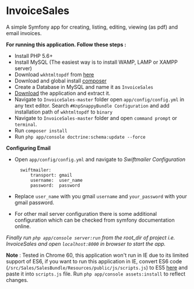 # InvoiceSales
A simple Symfony app for creating, listing, editing, viewing (as pdf) and email invoices.

**For running this application. Follow these steps :**
- Install PHP 5.6+
- Install MySQL (The easiest way is to install WAMP, LAMP or XAMPP server)
- Download `wkhtmltopdf` from [here](http://wkhtmltopdf.org/downloads.html)
- Download and global install [composer](https://getcomposer.org/download)
- Create a Database in MySQL and name it as `InvoiceSales`
- [Download](http://github.com/faizanakram99/InvoiceSales/archive/master.zip) the application and extract it.
- Navigate to `InvoiceSales-master` folder open `app/config/config.yml` in any text editor. Search `#KnpSnappyBundle Configuration` and add installation path of `wkhtmltopdf`  to `binary`
- Navigate to `InvoiceSales-master` folder and open `command prompt` or `terminal`.
- Run `composer install`
- Run `php app/console doctrine:schema:update --force`

**Configuring Email**
- Open `app/config/config.yml` and navigate to *Swiftmailer Configuration*

        swiftmailer:
            transport: gmail
            username:  user_name
            password:  password

- Replace `user_name` with you gmail `username` and `your_password` with your gmail password.
- For other mail server configuration there is some additional configuration which can be checked from symfony documentation online.


*Finally run `php app/console server:run` from the root_dir of project i.e. InvoiceSales and open `localhost:8000` in browser to start the app.*

**Note** : Tested in Chrome 60, this application won't run in IE due to its limited support of ES6, if you want to run this application in IE, convert ES6 code (`/src/Sales/SalesBundle/Resources/public/js/scripts.js`) to ES5 [here](https://babeljs.io/repl/) and paste it into `scripts.js` file. Run `php app/console assets:install` to reflect changes.
